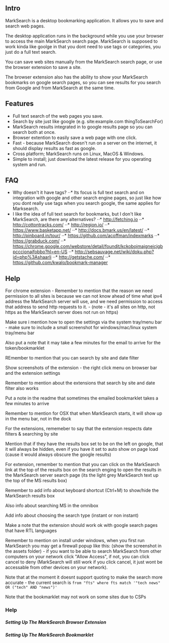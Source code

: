 
## Intro
MarkSearch is a desktop bookmarking application. It allows you to save and search web pages.

The desktop application runs in the background while you use your browser to access the main MarkSearch search page. MarkSearch is supposed to work kinda like goolge in that you dont need to use tags or categories, you just do a full text search.

You can save web sites manually from the MarkSearch search page, or use the browser extension to save a site.

The browser extension also has the ability to show your MarkSearch bookmarks on google search pages, so you can see results for you search from Google and from MarkSearch at the same time.

## Features
- Full text search of the web pages you save.
- Search by site just like google (e.g. site:example.com thingToSearchFor)
- MarkSearch results integrated in to google results page so you can search both at once.
- Browser extention to easily save a web page with one click.
- Fast - because MarkSearch doesn't run on a server on the internet, it should display results as fast as google.
- Cross platform; MarkSearch runs on Linux, MacOS & Windows.
- Simple to install; just download the latest release for you operating system and run.


## FAQ
- Why doesn't it have tags?
⋅⋅* Its focus is full text search and on integration with google and other search engine pages, so just like how you dont really use tags when you search google, the same applies for Marksearch.
- I like the idea of full text search for bookmarks, but I don't like MarkSearch, are there any alternatives?
⋅⋅* http://fetching.io
⋅⋅* http://cottontracks.com/
⋅⋅* http://region.io/
⋅⋅* https://www.basketapp.net/
⋅⋅* http://docs.bmark.us/en/latest/
⋅⋅* http://pinboard.in/tour/
⋅⋅* https://github.com/acoffman/indexmarks
⋅⋅* https://grabduck.com/
⋅⋅* https://chrome.google.com/webstore/detail/foundit/kckobojmajgneicjgbpcccionajfobbo?hl=en-US
⋅⋅* http://sebsauvage.net/wiki/doku.php?id=php%3Ashaarli
⋅⋅* http://getstache.com/
⋅⋅* https://github.com/kwalo/bookmark-manager

## Help



For chrome extension - Remember to mention that the reason we need permission to all sites is because we can not know ahead of time
what ipv4 address the MarkSearch server will use, and we need permission to access that address to send http
requests to it. - (note - it's all sites on http, not https as the MarkSearch server does not run on https)

Make sure i mention how to open the settings via the system tray/menu bar - make sure to include a small screenshot for windows/mac/linux system tray/menu bar

Also put a note that it may take a few minutes for the email to arrive for the token/bookmarklet

REmember to mention that you can search by site and date filter

Show screenshots of the extension - the right click menu on browser bar and the extension settings

Remember to mention about the extensions that search by site and date filter also works

Put a note in the readme that sometimes the emailed bookmarklet takes a few minutes to arrive

Remember to mention for OSX that when MarkSearch starts, it will show up in the menu bar, not in the dock

For the extensions, rememeber to say that the extension respects date filters & searching by site

Mention that if they have the results box set to be on the left on google, that it will always be hidden, even if you have it set to auto show on page load (cause it would always obscure the google results)

For extension, remember to mention that you can click on the MarkSearch link at the top of the results box on the search enging to open the results in the MarkSearch server search page (its the light grey MarkSearch text up the top of the MS results box)

Remember to add info about keyboard shortcut (Ctrl+M) to show/hide the MarkSearch results box

Also info about searching MS in the omnibox

Add info about choosing the search type (instant or non instant)

Make a note that the extension should work ok with google search pages that have RTL languages

Remember to mention on install under windows, when you first run MarkSearch you may get a firewall popup like this: (show the screenshot in the assets folder) - if you want to be able to search MarkSearch from other computers on your network click "Allow Access", if not, you can click cancel to deny (MarkSearch will still work if you click cancel, it just wont be accessable from other devices on your network).

Note that at the moment it doesnt support quoting to make the search more accurate - the current search is `from "fts" where fts match '"tech news" OR ("tech" AND "news")'`

Note that the bookmarklet may not work on some sites due to CSPs

### Help

##### Setting Up The MarkSearch Browser Extension

##### Setting Up The MarkSearch Bookmarklet

